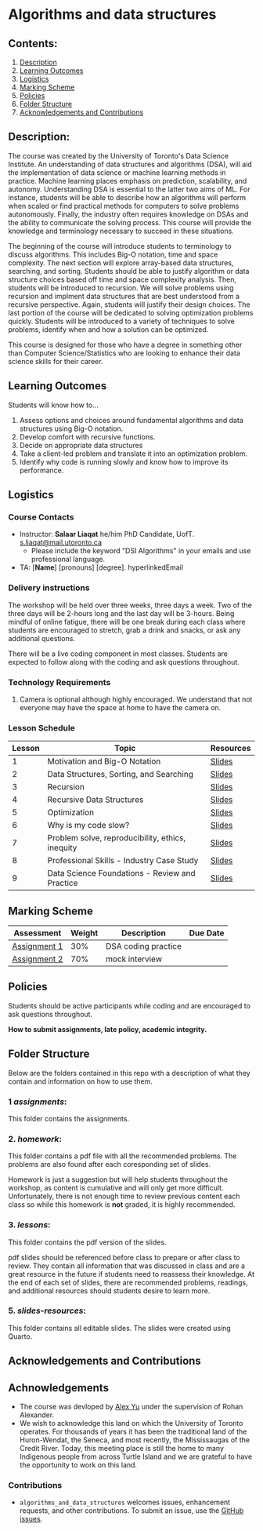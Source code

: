 # Algorithms and data structures

## Contents:
1. [Description](https://github.com/rachaellam/dsi-workshop#description)
2. [Learning Outcomes](https://github.com/rachaellam/dsi-workshop#learning-outcomes)
3. [Logistics](https://github.com/rachaellam/dsi-workshop#logistics)
4. [Marking Scheme](https://github.com/rachaellam/dsi-workshop#marking-scheme)
5. [Policies](https://github.com/rachaellam/dsi-workshop#policies)
6. [Folder Structure](https://github.com/rachaellam/dsi-workshop#folder-structure)
7. [Acknowledgements and Contributions](https://github.com/rachaellam/dsi-workshop#acknowledgements-and-contributions)

## Description:
The course was created by the University of Toronto's Data Science Institute. An understanding of data structures and algorithms (DSA), will aid the implementation of data science or machine learning methods in practice. Machine learning places emphasis on prediction, scalability, and autonomy. Understanding DSA is essential to the latter two aims of ML. For instance, students will be able to describe how an algorithms will perform when scaled or find practical methods for computers to solve problems autonomously. Finally, the industry often requires knowledge on DSAs and the ability to communicate the solving process. This course will provide the knowledge and terminology necessary to succeed in these situations.

The beginning of the course will introduce students to terminology to discuss algorithms. This includes Big-O notation, time and space complexity. The next section will explore array-based data structures, searching, and sorting. Students should be able to justify algorithm or data structure choices based off time and space complexity analysis. Then, students will be introduced to recursion. We will solve problems using recursion and implment data structures that are best understood from a recursive perspective. Again, students will justify their design choices. The last portion of the course will be dedicated to solving optimization problems quickly. Students will be introduced to a variety of techniques to solve problems, identify when and how a solution can be optimized.

This course is designed for those who have a degree in something other than Computer Science/Statistics who are looking to enhance their data science skills for their career.

## Learning Outcomes
Students will know how to...
1. Assess options and choices around fundamental algorithms and data structures using Big-O notation.
2. Develop comfort with recursive functions.
3. Decide on appropriate data structures
4. Take a client-led problem and translate it into an optimization problem.
5. Identify why code is running slowly and know how to improve its performance.

## Logistics

### Course Contacts
* Instructor: **Salaar Liaqat** he/him PhD Candidate, UofT. [s.liaqat@mail.utoronto.ca](s.liaqat@mail.utoronto.ca)
  * Please include the keyword "DSI Algorithms" in your emails and use professional language.
* TA: [**Name**] [pronouns] [degree]. hyperlinkedEmail

### Delivery instructions
The workshop will be held over three weeks, three days a week. Two of the three days will be 2-hours long and the last day will be 3-hours. Being mindful of online fatigue, there will be one break during each class where students are encouraged to stretch, grab a drink and snacks, or ask any additional questions.

There will be a live coding component in most classes. Students are expected to follow along with the coding and ask questions throughout. 

### Technology Requirements
1. Camera is optional although highly encouraged. We understand that not everyone may have the space at home to have the camera on.


### Lesson Schedule
| Lesson | Topic                                                       | Resources  |
|--------|-------------------------------------------------------------|------------|
| 1      | Motivation and Big-O Notation                               | [Slides]() |
| 2      | Data Structures, Sorting, and Searching                     | [Slides]() |
| 3      | Recursion              				       | [Slides]() |
| 4      | Recursive Data Structures                                   | [Slides]() |
| 5      | Optimization                                                | [Slides]() |
| 6      | Why is my code slow?                                        | [Slides]() |
| 7      | Problem solve, reproducibility, ethics, inequity            | [Slides]() |
| 8      | Professional Skills - Industry Case Study                   | [Slides]() |
| 9      | Data Science Foundations - Review and Practice              | [Slides]() |

## Marking Scheme
| Assessment       | Weight    | Description          | Due Date |
|------------------|-----------|----------------------|----------|
| [Assignment 1]() |    30%    | DSA coding practice  |          |
| [Assignment 2]() |    70%    | mock interview       |          |

## Policies
Students should be active participants while coding and are encouraged to ask questions throughout.

**How to submit assignments, late policy, academic integrity.**

## Folder Structure
Below are the folders contained in this repo with a description of what they contain and information on how to use them.

### 1 *assignments*:
This folder contains the assignments.

### 2. *homework*:
This folder contains a pdf file with all the recommended problems. The problems are also found after each coresponding set of slides. 

Homework is just a suggestion but will help students throughout the workshop, as content is cumulative and will only get more difficult. Unfortunately, there is not enough time to review previous content each class so while this homework is **not** graded, it is highly recommended.

### 3. *lessons*:
This folder contains the pdf version of the slides.

pdf slides should be referenced before class to prepare or after class to review. They contain all information that was discussed in class and are a great resource in the future if students need to reassess their knowledge. At the end of each set of slides, there are recommended problems, readings, and additional resources should students desire to learn more. 

### 5. *slides-resources*:
This folder contains all editable slides. The slides were created using Quarto. 

## Acknowledgements and Contributions
## Achnowledgements
* The course was devloped by [Alex Yu](https://www.linkedin.com/in/kunzhi-yu/) under the supervision of Rohan Alexander. 
* We wish to acknowledge this land on which the University of Toronto operates. For thousands of years it has been the traditional land of the Huron-Wendat, the Seneca, and most recently, the Mississaugas of the Credit River. Today, this meeting place is still the home to many Indigenous people from across Turtle Island and we are grateful to have the opportunity to work on this land.
### Contributions 
* `algorithms_and_data_structures` welcomes issues, enhancement requests, and other contributions. To submit an issue, use the [GitHub
issues](https://github.com/UofT-DSI/algorithms_and_data_structures/issues).
